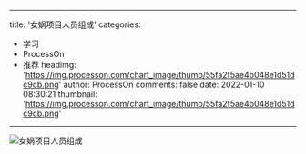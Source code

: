 
---
title: '女娲项目人员组成'
categories: 
 - 学习
 - ProcessOn
 - 推荐
headimg: 'https://img.processon.com/chart_image/thumb/55fa2f5ae4b048e1d51dc9cb.png'
author: ProcessOn
comments: false
date: 2022-01-10 08:30:21
thumbnail: 'https://img.processon.com/chart_image/thumb/55fa2f5ae4b048e1d51dc9cb.png'
---

<div>   
<img class="thumb" alt="女娲项目人员组成" src="https://img.processon.com/chart_image/thumb/55fa2f5ae4b048e1d51dc9cb.png" referrerpolicy="no-referrer">
<p></p>  
</div>
            